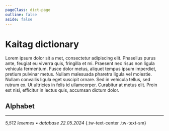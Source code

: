 ```yaml
---
pageClass: dict-page
outline: false
aside: false
---
```


# Kaitag dictionary

Lorem ipsum dolor sit a met, consectetur adipiscing elit. Phasellus purus ante, feugiat eu viverra quis, fringilla et mi. Praesent nec risus non ligula vehicula fermentum. Fusce dolor metus, aliquet tempus ipsum imperdiet, pretium pulvinar metus. Nullam malesuada pharetra ligula vel molestie. Nullam convallis ligula eget suscipit ornare. Sed in vehicula tellus, sed rutrum ex. Ut ultricies in felis id ullamcorper. Curabitur at metus elit. Proin est nisi, efficitur in lectus quis, accumsan dictum dolor.

<script setup>
const alphabet = [
    'а', 'б', 'в', 'г', 'ғ', 'д', 'е', 'ж', 'з', 'и', 'й',
    'к', 'кк', 'кь', 'ҡ', 'ҡҡ', 'ҡь', 'л', 'м', 'н',
    'о', 'п', 'пп', 'пь', 'р', 'с', 'т', 'тт', 'ть',
    'у', 'х', 'ҳ', 'ц', 'цц', 'ць', 'ч', 'чч', 'чь',
    'ш', 'ь', 'ъ', 'я'
];
const empty = ['о', 'ъ'];
</script>

## Alphabet

<div class='letters'>
    <template v-for="l in alphabet">
        <a v-if="!empty.includes(l)" :href='"#_"+l'>{{ l }}</a>
        <span v-else >{{ l }}</span>
    </template>
</div>

<!--@include: ./words.md-->

---

*5,512 lexemes • database 22.05.2024* {.tw-text-center .tw-text-sm}
